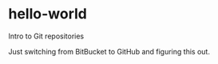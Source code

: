 # hello-world
Intro to Git repositories

Just switching from BitBucket to GitHub and figuring this out.
